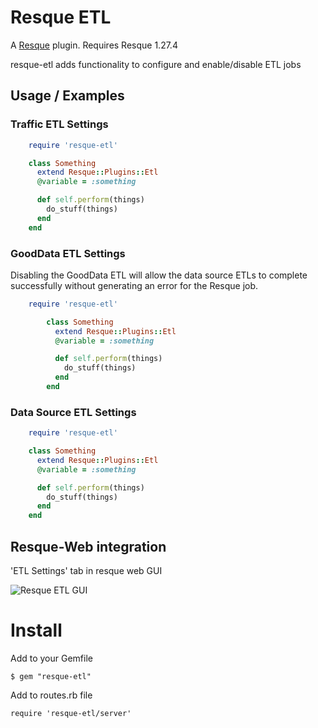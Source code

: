 # Resque ETL

A [Resque][rq] plugin. Requires Resque 1.27.4

resque-etl adds functionality to configure and enable/disable ETL jobs

Usage / Examples
----------------

### Traffic ETL Settings

```ruby
    require 'resque-etl'

    class Something
      extend Resque::Plugins::Etl
      @variable = :something

      def self.perform(things)
        do_stuff(things)
      end
    end
```


### GoodData ETL Settings

Disabling the GoodData ETL will allow the data source ETLs to complete
successfully without generating an error for the Resque job.

```ruby
    require 'resque-etl'

        class Something
          extend Resque::Plugins::Etl
          @variable = :something

          def self.perform(things)
            do_stuff(things)
          end
        end
```

### Data Source ETL Settings

```ruby
    require 'resque-etl'

    class Something
      extend Resque::Plugins::Etl
      @variable = :something

      def self.perform(things)
        do_stuff(things)
      end
    end
```

Resque-Web integration
----------------------

'ETL Settings' tab in resque web GUI

![Resque ETL GUI](https://www.informatec.com/sites/default/files/styles/medium/public/image-seperator/BI-Entstehungsprozess_2.jpg)


Install
=======

Add to your Gemfile

    $ gem "resque-etl"

Add to routes.rb file

    require 'resque-etl/server'

[rq]: https://github.com/resque/resque
